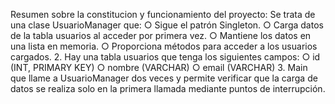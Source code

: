 Resumen sobre la constitucion y funcionamiento del proyecto:
Se trata de una clase UsuarioManager que:
○ Sigue el patrón Singleton.
○ Carga datos de la tabla usuarios al acceder por primera vez.
○ Mantiene los datos en una lista en memoria.
○ Proporciona métodos para acceder a los usuarios cargados.
2. Hay una tabla usuarios que tenga los siguientes campos:
○ id (INT, PRIMARY KEY)
○ nombre (VARCHAR)
○ email (VARCHAR)
3. Main que llame a UsuarioManager dos veces y permite
verificar que la carga de datos se realiza solo en la primera llamada mediante puntos
de interrupción.
